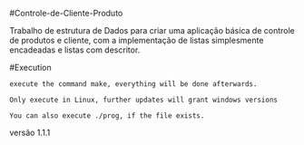 #Controle-de-Cliente-Produto

Trabalho de estrutura de Dados para criar uma aplicação básica de controle de produtos e cliente, com a implementação de listas 
simplesmente encadeadas e listas com descritor.
 
#Execution

	execute the command make, everything will be done afterwards.
	
	Only execute in Linux, further updates will grant windows versions
	
	You can also execute ./prog, if the file exists.

 versão 1.1.1
